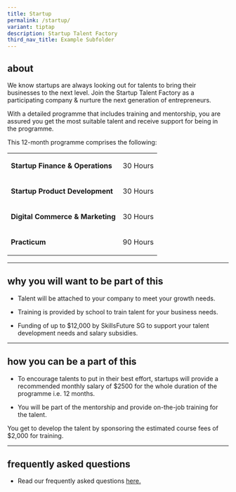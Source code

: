 ```yaml
---
title: Startup
permalink: /startup/
variant: tiptap
description: Startup Talent Factory
third_nav_title: Example Subfolder
---
```

<h2><strong>about</strong></h2>
<p>We know startups are always looking out for talents to bring their businesses
to the next level. Join the Startup Talent Factory as a participating company
&amp; nurture the next generation of entrepreneurs.</p>
<p>With a detailed programme that includes training and mentorship, you are
assured you get the most suitable talent and receive support for being
in the programme.</p>
<p>This 12-month programme comprises the following:</p>
<table style="minWidth: 50px">
<colgroup>
<col>
<col>
</colgroup>
<tbody>
<tr>
<td rowspan="1" colspan="1">
<p><strong>Startup Finance &amp; Operations</strong>
</p>
</td>
<td rowspan="1" colspan="1">
<p>30 Hours</p>
</td>
</tr>
<tr>
<td rowspan="1" colspan="1">
<p><strong>Startup Product Development</strong>
</p>
</td>
<td rowspan="1" colspan="1">
<p>30 Hours</p>
</td>
</tr>
<tr>
<td rowspan="1" colspan="1">
<p><strong>Digital Commerce &amp; Marketing</strong>
</p>
</td>
<td rowspan="1" colspan="1">
<p>30 Hours</p>
</td>
</tr>
<tr>
<td rowspan="1" colspan="1">
<p><strong>Practicum</strong>
</p>
</td>
<td rowspan="1" colspan="1">
<p>90 Hours</p>
</td>
</tr>
</tbody>
</table>
<hr>
<h2><strong>why you will want to be part of this</strong></h2>
<ul data-tight="true" class="tight">
<li>
<p>Talent will be attached to your company to meet your growth needs.</p>
</li>
<li>
<p>Training is provided by school to train talent for your business needs.</p>
</li>
<li>
<p>Funding of up to $12,000 by SkillsFuture SG to support your talent development
needs and salary subsidies.</p>
</li>
</ul>
<hr>
<h2><strong>how you can be a part of this</strong></h2>
<ul data-tight="true" class="tight">
<li>
<p>To encourage talents to put in their best effort, startups will provide
a recommended monthly salary of $2500 for the whole duration of the programme
i.e. 12 months.</p>
</li>
<li>
<p>You will be part of the mentorship and provide on-the-job training for
the talent.</p>
</li>
</ul>
<p>You get to develop the talent by sponsoring the estimated course fees
of $2,000 for training.</p>
<hr>
<h2><strong>frequently asked questions</strong></h2>
<ul data-tight="true" class="tight">
<li>
<p>Read our frequently asked questions <a href="https://www.startuptalentfactory.np.edu.sg/FAQ%20for%20companies_2023%20v5.pdf" rel="noopener noreferrer nofollow" target="_blank">here.</a>
</p>
</li>
</ul>
<p></p>
<p></p>